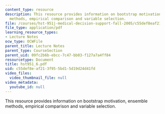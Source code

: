 ```yaml
---
content_type: resource
description: This resource provides information on bootstrap motivation, ensemble
  methods, empirical comparison and variable selection.
file: /courses/hst-951j-medical-decision-support-fall-2005/c55def8eaf213f955bd15d19d24d41fd_hst951_6.pdf
file_type: application/pdf
learning_resource_types:
- Lecture Notes
ocw_type: OCWFile
parent_title: Lecture Notes
parent_type: CourseSection
parent_uid: 09fc2b6b-ebcc-7c47-bb03-f127a7a4ff84
resourcetype: Document
title: hst951_6.pdf
uid: c55def8e-af21-3f95-5bd1-5d19d24d41fd
video_files:
  video_thumbnail_file: null
video_metadata:
  youtube_id: null
---
```

This resource provides information on bootstrap motivation, ensemble methods, empirical comparison and variable selection.

